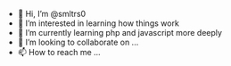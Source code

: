 - 👋 Hi, I’m @smltrs0
- 👀 I’m interested in learning how things work
- 🌱 I’m currently learning php and javascript more deeply
- 💞️ I’m looking to collaborate on ...
- 📫 How to reach me ...

<!---
smltrs0/smltrs0 is a ✨ special ✨ repository because its `README.md` (this file) appears on your GitHub profile.
You can click the Preview link to take a look at your changes.
--->
